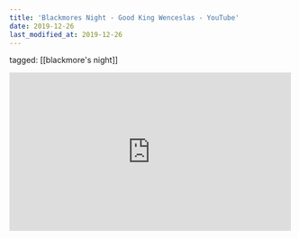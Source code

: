 ```yaml
---
title: 'Blackmores Night - Good King Wenceslas - YouTube'
date: 2019-12-26
last_modified_at: 2019-12-26
---
```

tagged: [[blackmore's night]]
<iframe allow="accelerometer; autoplay; clipboard-write; encrypted-media; gyroscope; picture-in-picture" allowfullscreen="" frameborder="0" height="281" id="youtube_iframe" src="https://www.youtube.com/embed/GKVU8BoKLMQ?feature=oembed&amp;enablejsapi=1&amp;origin=https://safe.txmblr.com&amp;wmode=opaque" width="500"></iframe>